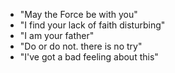 * "May the Force be with you"
* "I find your lack of faith disturbing"
* "I am your father"
* "Do or do not. there is no try"
* "I've got a bad feeling about this"
